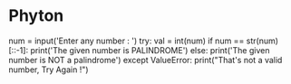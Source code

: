 # Phyton
num = input('Enter any number : ')
try:
    val = int(num)
    if num == str(num)[::-1]:
        print('The given number is PALINDROME')
    else:
        print('The given number is NOT a palindrome')
except ValueError:
    print("That's not a valid number, Try Again !")
